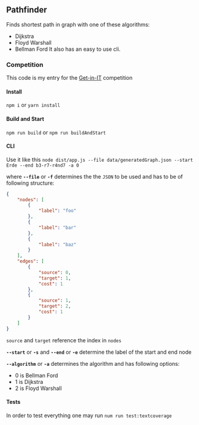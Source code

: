 ## Pathfinder
Finds shortest path in graph with one of these algorithms:
* Dijkstra
* Floyd Warshall
* Bellman Ford
It also has an easy to use cli.

### Competition
This code is my entry for the [Get-in-IT](https://www.get-in-it.de/coding-challenge) competition

#### Install
`npm i` or `yarn install`

#### Build and Start
`npm run build` or `npm run buildAndStart`

#### CLI
Use it like this
`node dist/app.js --file data/generatedGraph.json --start Erde --end b3-r7-r4nd7 -a 0`

where **`--file`** or **`-f`**  determines the the `JSON` to be used and has to be of following structure:
```JSON
{
	"nodes": [
		{
			"label": "foo"
		},
		{
			"label": "bar"
		},
		{
			"label": "baz"
		}
	],
	"edges": [
		{
			"source": 0,
			"target": 1,
			"cost": 1
		},
		{
			"source": 1,
			"target": 2,
			"cost": 1
		}
	]
}
```
`source` and `target` reference the index in `nodes`


**`--start`** or **`-s`** and **`--end`** or **`-e`** determine the label of the start and end node


**`--algorithm`** or **`-a`** determines the algorithm and has following options:
* 0 is Bellman Ford
* 1 is Dijkstra
* 2 is Floyd Warshall

#### Tests
In order to test everything one may run `num run test:textcoverage`
